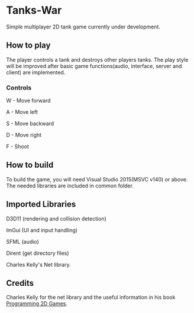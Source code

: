 # Tanks-War


Simple multiplayer 2D tank game currently under development.


## How to play


The player controls a tank and destroys other players tanks. The play style will be improved after basic game functions(audio, interface, server and client) are implemented.


### Controls


W - Move forward

A - Move left

S - Move backward

D - Move right

F - Shoot


## How to build


To build the game, you will need Visual Studio 2015(MSVC v140) or above. The needed libraries are included in common folder. 



## Imported Libraries


D3D11 (rendering and collision detection)

ImGui (UI and input handling)

SFML (audio)

Dirent (get directory files)

Charles Kelly's Net library. 


## Credits


Charles Kelly for the net library and the useful information in his book [Programming 2D Games](http://www.programming2dgames.com).
